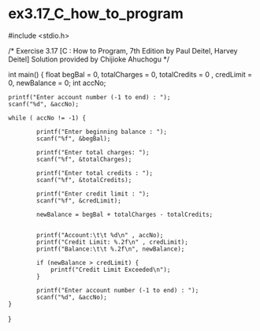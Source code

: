 # ex3.17_C_how_to_program
#include <stdio.h>


/* Exercise 3.17 [C : How to Program, 7th Edition by Paul Deitel, Harvey Deitel]
 Solution provided by Chijioke Ahuchogu                                     */


int main()
{
    float begBal = 0, totalCharges = 0, totalCredits = 0 , credLimit = 0, newBalance  = 0;
    int accNo;
    
    printf("Enter account number (-1 to end) : ");
    scanf("%d", &accNo);
    
    while ( accNo != -1) {
    
            printf("Enter beginning balance : ");
            scanf("%f", &begBal);
    
            printf("Enter total charges: ");
            scanf("%f", &totalCharges);
    
            printf("Enter total credits : ");
            scanf("%f", &totalCredits);
    
            printf("Enter credit limit : ");
            scanf("%f", &credLimit);
        
            newBalance = begBal + totalCharges - totalCredits;
        
        
            printf("Account:\t\t %d\n" , accNo);
            printf("Credit Limit: %.2f\n" , credLimit);
            printf("Balance:\t\t %.2f\n", newBalance);
        
            if (newBalance > credLimit) {
                printf("Credit Limit Exceeded\n");
            }
        
            printf("Enter account number (-1 to end) : ");
            scanf("%d", &accNo);
    }
}
